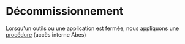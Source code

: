 # Décommissionnement

Lorsqu'un outils ou une application est fermée, nous appliquons une [procédure](https://abesfr.sharepoint.com/:w:/r/sites/Bouda/deptCellMiss/dsi/supi/Procedures/Urbanisation/Proc%C3%A9dure_suppresion_remplacement_application.docx?d=w8f5e1bf8bc79440fa60e80fdd3b99230&csf=1&web=1&e=gCcLWv) (accès interne Abes)

